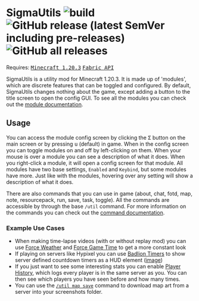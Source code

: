# SigmaUtils ![build](https://github.com/Basicprogrammer10/SigmaUtils/actions/workflows/build.yml/badge.svg) ![GitHub release (latest SemVer including pre-releases)](https://img.shields.io/github/v/release/Basicprogrammer10/SigmaUtils?include_prereleases) ![GitHub all releases](https://img.shields.io/github/downloads/Basicprogrammer10/SigmaUtils/total)

Requires: <kbd>[Minecraft 1.20.3](https://minecraft.wiki/w/Java_Edition_1.20.3)</kbd> <kbd>[Fabric API](https://modrinth.com/mod/fabric-api/version/0.91.1+1.20.3)</kbd>

SigmaUtils is a utility mod for Minecraft 1.20.3.
It is made up of 'modules', which are discrete features that can be toggled and configured.
By default, SigmaUtils changes nothing about the game, except adding a button to the title screen to open the config
GUI.
To see all the modules you can check out
the [module documentation](https://github.com/Basicprogrammer10/SigmaUtils/wiki/Modules).

## Usage

You can access the module config screen by clicking the <kbd>Σ</kbd> button on the main screen or by pressing <kbd>u</kbd> (default) in game.
When in the config screen you can toggle modules on and off by left-clicking on them.
When your mouse is over a module you can see a description of what it does.
When you right-click a module, it will open a config screen for that module.
All modules have two base settings, `Enabled` and `Keybind`, but some modules have more.
Just like with the modules, hovering over any setting will show a description of what it does.

There are also commands that you can use in game (about, chat, fotd, map, note, resourcepack, run, save, task, toggle).
All the commands are accessible by through the base `/util` command.
For more information on the commands you can check out the [command documentation](https://github.com/Basicprogrammer10/SigmaUtils/wiki/Commands).

### Example Use Cases

- When making time-lapse videos (with or without replay mod) you can use [Force Weather](https://github.com/Basicprogrammer10/SigmaUtils/wiki/Misc#forceweather) and [Force Game Time](https://github.com/Basicprogrammer10/SigmaUtils/wiki/Misc#forcegametime) to get a more constant look
- If playing on servers like Hypixel you can use [Badlion Timers](https://github.com/Basicprogrammer10/SigmaUtils/wiki/Server#badliontimers) to show server defined countdown timers as a HUD element ([image](https://user-images.githubusercontent.com/50306817/215306367-3b2b640c-898e-401b-8ee2-c97e7879e4c8.png))
- If you just want to see some interesting stats you can enable [Player History](https://github.com/Basicprogrammer10/SigmaUtils/wiki/Server#playerhistory), which logs every player is in the same server as you. You can then see which players you have seen before and how many times.
- You can use the [`/util map save`](https://github.com/Basicprogrammer10/SigmaUtils/wiki/Commands#map) command to download map art from a server into your screenshots folder.
